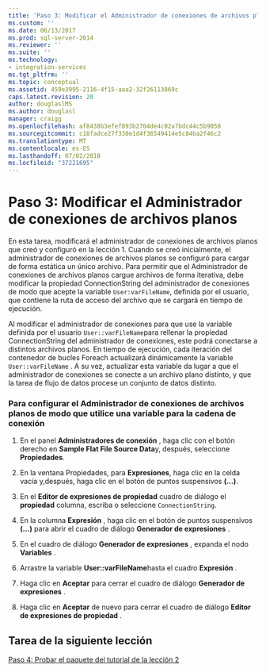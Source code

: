```yaml
---
title: 'Paso 3: Modificar el Administrador de conexiones de archivos planos | Microsoft Docs'
ms.custom: ''
ms.date: 06/13/2017
ms.prod: sql-server-2014
ms.reviewer: ''
ms.suite: ''
ms.technology:
- integration-services
ms.tgt_pltfrm: ''
ms.topic: conceptual
ms.assetid: 459e3995-2116-4f15-aaa2-32f26113869c
caps.latest.revision: 20
author: douglaslMS
ms.author: douglasl
manager: craigg
ms.openlocfilehash: af8438b3efef093b2704de4c02a7bdc44c5b9058
ms.sourcegitcommit: c18fadce27f330e1d4f36549414e5c84ba2f46c2
ms.translationtype: MT
ms.contentlocale: es-ES
ms.lasthandoff: 07/02/2018
ms.locfileid: "37221695"
---
```

# <a name="step-3-modifying-the-flat-file-connection-manager"></a>Paso 3: Modificar el Administrador de conexiones de archivos planos
  En esta tarea, modificará el administrador de conexiones de archivos planos que creó y configuró en la lección 1. Cuando se creó inicialmente, el administrador de conexiones de archivos planos se configuró para cargar de forma estática un único archivo. Para permitir que el Administrador de conexiones de archivos planos cargue archivos de forma iterativa, debe modificar la propiedad ConnectionString del administrador de conexiones de modo que acepte la variable `User:varFileName`, definida por el usuario, que contiene la ruta de acceso del archivo que se cargará en tiempo de ejecución.  
  
 Al modificar el administrador de conexiones para que use la variable definida por el usuario `User::varFileName`para rellenar la propiedad ConnectionString del administrador de conexiones, este podrá conectarse a distintos archivos planos. En tiempo de ejecución, cada iteración del contenedor de bucles Foreach actualizará dinámicamente la variable `User::varFileName` . A su vez, actualizar esta variable da lugar a que el administrador de conexiones se conecte a un archivo plano distinto, y que la tarea de flujo de datos procese un conjunto de datos distinto.  
  
### <a name="to-configure-the-flat-file-connection-manager-to-use-a-variable-for-the-connection-string"></a>Para configurar el Administrador de conexiones de archivos planos de modo que utilice una variable para la cadena de conexión  
  
1.  En el panel **Administradores de conexión** , haga clic con el botón derecho en **Sample Flat File Source Data**y, después, seleccione **Propiedades**.  
  
2.  En la ventana Propiedades, para **Expresiones**, haga clic en la celda vacía y,después, haga clic en el botón de puntos suspensivos **(…)**.  
  
3.  En el **Editor de expresiones de propiedad** cuadro de diálogo el **propiedad** columna, escriba o seleccione `ConnectionString`.  
  
4.  En la columna **Expresión** , haga clic en el botón de puntos suspensivos **(…)** para abrir el cuadro de diálogo **Generador de expresiones** .  
  
5.  En el cuadro de diálogo **Generador de expresiones** , expanda el nodo **Variables** .  
  
6.  Arrastre la variable **User::varFileName**hasta el cuadro **Expresión** .  
  
7.  Haga clic en **Aceptar** para cerrar el cuadro de diálogo **Generador de expresiones** .  
  
8.  Haga clic en **Aceptar** de nuevo para cerrar el cuadro de diálogo **Editor de expresiones de propiedad** .  
  
## <a name="next-lesson-task"></a>Tarea de la siguiente lección  
 [Paso 4: Probar el paquete del tutorial de la lección 2](../integration-services/lesson-2-4-testing-the-lesson-2-tutorial-package.md)  
  
  
